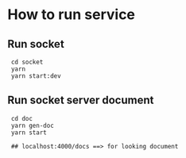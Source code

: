 # How to run service

## Run socket

```
 cd socket
 yarn
 yarn start:dev
```

## Run socket server document

```
 cd doc
 yarn gen-doc
 yarn start
 
 ## localhost:4000/docs ==> for looking document
```

